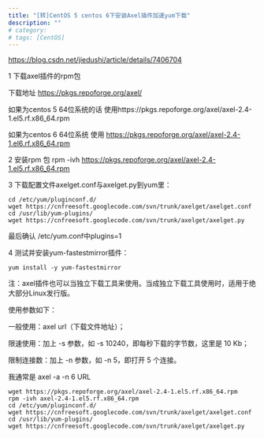 ```yaml
---
title: "[转]CentOS 5 centos 6下安装Axel插件加速yum下载"
description: ""
# category:
# tags: [CentOS]
---
```


<https://blog.csdn.net/jiedushi/article/details/7406704>

1  下载axel插件的rpm包

下载地址 https://pkgs.repoforge.org/axel/

如果为centos 5  64位系统的话 使用https://pkgs.repoforge.org/axel/axel-2.4-1.el5.rf.x86_64.rpm

如果为centos 6  64位系统  使用 https://pkgs.repoforge.org/axel/axel-2.4-1.el6.rf.x86_64.rpm

2  安装rpm 包    rpm -ivh https://pkgs.repoforge.org/axel/axel-2.4-1.el5.rf.x86_64.rpm

3  下载配置文件axelget.conf与axelget.py到yum里：

    cd /etc/yum/pluginconf.d/
    wget https://cnfreesoft.googlecode.com/svn/trunk/axelget/axelget.conf
    cd /usr/lib/yum-plugins/
    wget https://cnfreesoft.googlecode.com/svn/trunk/axelget/axelget.py

最后确认 /etc/yum.conf中plugins=1

4  测试并安装yum-fastestmirror插件：

    yum install -y yum-fastestmirror

注：axel插件也可以当独立下载工具来使用。当成独立下载工具使用时，适用于绝大部分Linux发行版。

使用参数如下：

一般使用：axel url（下载文件地址）；

限速使用：加上 -s 参数，如 -s 10240，即每秒下载的字节数，这里是 10 Kb；

限制连接数：加上 -n 参数，如 -n 5，即打开 5 个连接。

我通常是 axel -a -n 6 URL

    wget https://pkgs.repoforge.org/axel/axel-2.4-1.el5.rf.x86_64.rpm
    rpm -ivh axel-2.4-1.el5.rf.x86_64.rpm
    cd /etc/yum/pluginconf.d/
    wget https://cnfreesoft.googlecode.com/svn/trunk/axelget/axelget.conf
    cd /usr/lib/yum-plugins/
    wget https://cnfreesoft.googlecode.com/svn/trunk/axelget/axelget.py
